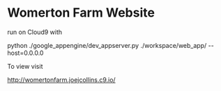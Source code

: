 Womerton Farm Website
============

run on Cloud9 with 

python ./google_appengine/dev_appserver.py ./workspace/web_app/ --host=0.0.0.0  

To view visit

http://womertonfarm.joejcollins.c9.io/

